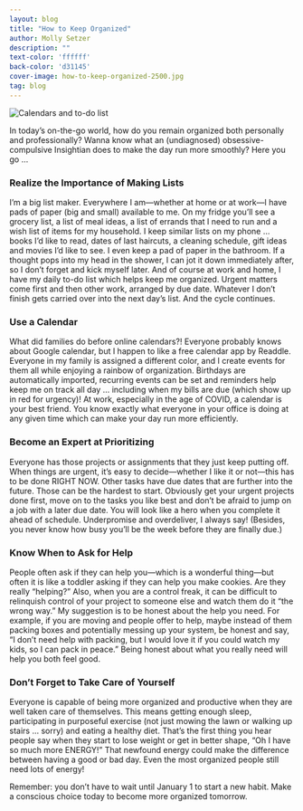 ```yaml
---
layout: blog
title: "How to Keep Organized"
author: Molly Setzer
description: ""
text-color: 'ffffff'
back-color: 'd31145'
cover-image: how-to-keep-organized-2500.jpg
tag: blog
---
```


<img data-aos="fade-up" src="/img/blog/how-to-keep-organized-2500.jpg"
alt="Calendars and to-do list"
srcset="
/img/blog/how-to-keep-organized-2500.jpg 2400w,
/img/blog/how-to-keep-organized-1800.jpg 1800w,
/img/blog/how-to-keep-organized-1200.jpg 1200w,
/img/blog/how-to-keep-organized-800.jpg 900w,
/img/blog/how-to-keep-organized-600.jpg 600w,
/img/blog/how-to-keep-organized-600.jpg 400w" />

In today’s on-the-go world, how do you remain organized both personally and professionally? Wanna know what an (undiagnosed) obsessive-compulsive Insightian does to make the day run more smoothly? Here you go …  

### Realize the Importance of Making Lists
I’m a big list maker. Everywhere I am—whether at home or at work—I have pads of paper (big and small) available to me. On my fridge you’ll see a grocery list, a list of meal ideas, a list of errands that I need to run and a wish list of items for my household. I keep similar lists on my phone … books I’d like to read, dates of last haircuts, a cleaning schedule, gift ideas and movies I’d like to see. I even keep a pad of paper in the bathroom. If a thought pops into my head in the shower, I can jot it down immediately after, so I don’t forget and kick myself later. And of course at work and home, I have my daily to-do list which helps keep me organized. Urgent matters come first and then other work, arranged by due date. Whatever I don’t finish gets carried over into the next day’s list. And the cycle continues.

### Use a Calendar
What did families do before online calendars?! Everyone probably knows about Google calendar, but I happen to like a free calendar app by Readdle. Everyone in my family is assigned a different color, and I create events for them all while enjoying a rainbow of organization. Birthdays are automatically imported, recurring events can be set and reminders help keep me on track all day … including when my bills are due (which show up in red for urgency)! At work, especially in the age of COVID, a calendar is your best friend. You know exactly what everyone in your office is doing at any given time which can make your day run more efficiently.

### Become an Expert at Prioritizing
Everyone has those projects or assignments that they just keep putting off. When things are urgent, it’s easy to decide—whether I like it or not—this has to be done RIGHT NOW. Other tasks have due dates that are further into the future. Those can be the hardest to start. Obviously get your urgent projects done first, move on to the tasks you like best and don’t be afraid to jump on a job with a later due date. You will look like a hero when you complete it ahead of schedule. Underpromise and overdeliver, I always say! (Besides, you never know how busy you’ll be the week before they are finally due.)

### Know When to Ask for Help
People often ask if they can help you—which is a wonderful thing—but often it is like a toddler asking if they can help you make cookies. Are they really “helping?” Also, when you are a control freak, it can be difficult to relinquish control of your project to someone else and watch them do it “the wrong way.” My suggestion is to be honest about the help you need. For example, if you are moving and people offer to help, maybe instead of them packing boxes and potentially messing up your system, be honest and say, “I don’t need help with packing, but I would love it if you could watch my kids, so I can pack in peace.” Being honest about what you really need will help you both feel good.


### Don’t Forget to Take Care of Yourself
Everyone is capable of being more organized and productive when they are well taken care of themselves. This means getting enough sleep, participating in purposeful exercise (not just mowing the lawn or walking up stairs … sorry) and eating a healthy diet. That’s the first thing you hear people say when they start to lose weight or get in better shape, “Oh I have so much more ENERGY!” That newfound energy could make the difference between having a good or bad day. Even the most organized people still need lots of energy!

Remember:  you don’t have to wait until January 1 to start a new habit. Make a conscious choice today to become more organized tomorrow.
